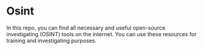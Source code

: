 # Osint
In this repo, you can find all necessary and useful open-source investigating (OSINT) tools on the internet. You can use these resources for training and investigating purposes. 
